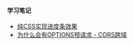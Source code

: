 #### 学习笔记

- [纯CSS实现进度条效果](https://github.com/liuyib/study-note/issues/1)
- [为什么会有OPTIONS预请求 - CORS跨域](https://github.com/liuyib/study-note/issues/2)